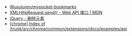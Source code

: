 - [Wusuluren/mypocket-bookmarks](https://github.com/Wusuluren/mypocket-bookmarks)
- [XMLHttpRequest.send() - Web API 接口 | MDN](https://developer.mozilla.org/zh-CN/docs/Web/API/XMLHttpRequest/send)
- [jQuery - 删除元素](http://www.w3school.com.cn/jquery/jquery_dom_remove.asp)
- [[chrome] Index of /trunk/src/chrome/common/extensions/docs/examples/api](https://src.chromium.org/viewvc/chrome/trunk/src/chrome/common/extensions/docs/examples/api/)
